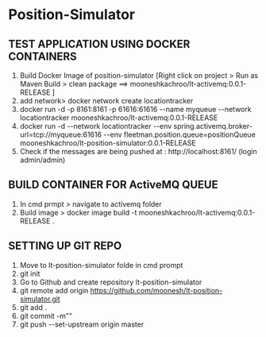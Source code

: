 # Position-Simulator

## TEST APPLICATION USING DOCKER CONTAINERS  

1. Build Docker Image of position-simulator  [Right click on project > Run as Maven Build > clean package ==> mooneshkachroo/lt-activemq:0.0.1-RELEASE ]  
2. add network> docker network create locationtracker
3. docker run -d -p 8161:8161 -p 61616:61616 --name myqueue --network locationtracker mooneshkachroo/lt-activemq:0.0.1-RELEASE
4. docker run -d --network locationtracker --env spring.activemq.broker-url=tcp://myqueue:61616 --env fleetman.position.queue=positionQueue mooneshkachroo/lt-position-simulator:0.0.1-RELEASE
5. Check if the messages are being pushed at : http://localhost:8161/ (login admin/admin)
 

## BUILD CONTAINER FOR ActiveMQ QUEUE
1. In cmd prmpt > navigate to activemq folder 
2. Build image > docker image build -t mooneshkachroo/lt-activemq:0.0.1-RELEASE .


## SETTING UP GIT REPO
1. Move to lt-position-simulator folde in cmd prompt
2. git init
3. Go to Github and create repository lt-position-simulator
4. git remote add origin https://github.com/moonesh/lt-position-simulator.git
5. git add .
6. git commit -m""
7. git push --set-upstream origin master  

